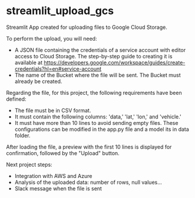 # streamlit_upload_gcs

Streamlit App created for uploading files to Google Cloud Storage.

To perform the upload, you will need:

- A JSON file containing the credentials of a service account with editor access to Cloud Storage. The step-by-step guide to creating it is available at https://developers.google.com/workspace/guides/create-credentials?hl=en#service-account
- The name of the Bucket where the file will be sent. The Bucket must already be created.

Regarding the file, for this project, the following requirements have been defined:
- The file must be in CSV format.
- It must contain the following columns: 'data,' 'lat,' 'lon,' and 'vehicle.'
- It must have more than 10 lines to avoid sending empty files.
These configurations can be modified in the app.py file and a model its in data folder.

After loading the file, a preview with the first 10 lines is displayed for confirmation, followed by the "Upload" button.

Next project steps:
- Integration with AWS and Azure
- Analysis of the uploaded data: number of rows, null values...
- Slack message when the file is sent
